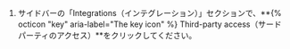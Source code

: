 1. サイドバーの「Integrations（インテグレーション）」セクションで、**{% octicon "key" aria-label="The key icon" %} Third-party access（サードパーティのアクセス）**をクリックしてください。
